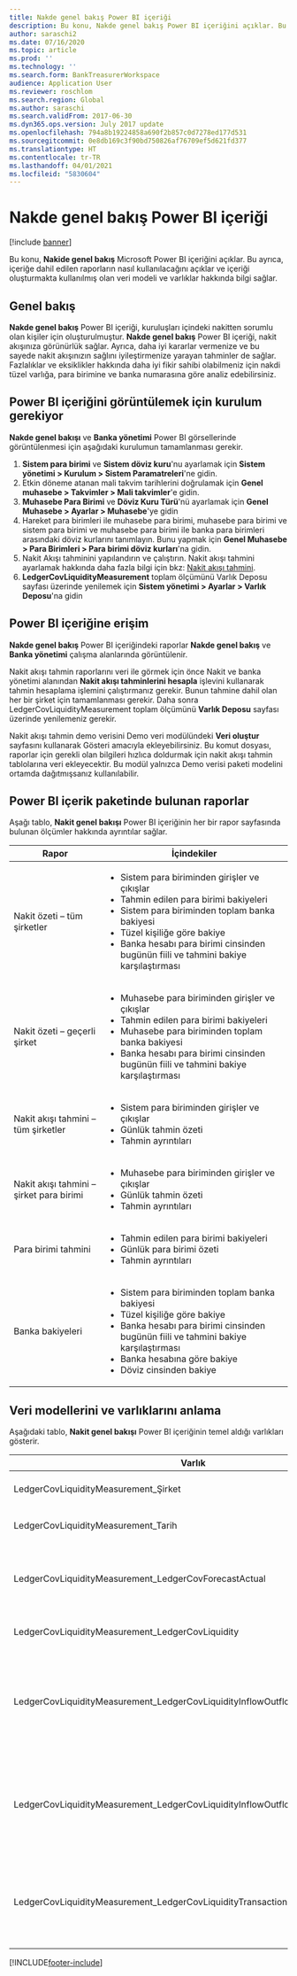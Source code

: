 ```yaml
---
title: Nakde genel bakış Power BI içeriği
description: Bu konu, Nakde genel bakış Power BI içeriğini açıklar. Bu ayrıca, içeriğe dahil edilen raporların nasıl kullanılacağını açıklar ve içeriği oluşturmakta kullanılmış olan veri modeli ve varlıklar hakkında bilgi sağlar.
author: saraschi2
ms.date: 07/16/2020
ms.topic: article
ms.prod: ''
ms.technology: ''
ms.search.form: BankTreasurerWorkspace
audience: Application User
ms.reviewer: roschlom
ms.search.region: Global
ms.author: saraschi
ms.search.validFrom: 2017-06-30
ms.dyn365.ops.version: July 2017 update
ms.openlocfilehash: 794a8b19224858a690f2b857c0d7278ed177d531
ms.sourcegitcommit: 0e8db169c3f90bd750826af76709ef5d621fd377
ms.translationtype: HT
ms.contentlocale: tr-TR
ms.lasthandoff: 04/01/2021
ms.locfileid: "5830604"
---
```

# <a name="cash-overview-power-bi-content"></a>Nakde genel bakış Power BI içeriği

[!include [banner](../includes/banner.md)]

Bu konu, **Nakide genel bakış** Microsoft Power BI içeriğini açıklar. Bu ayrıca, içeriğe dahil edilen raporların nasıl kullanılacağını açıklar ve içeriği oluşturmakta kullanılmış olan veri modeli ve varlıklar hakkında bilgi sağlar.

## <a name="overview"></a>Genel bakış

**Nakde genel bakış** Power BI içeriği, kuruluşları içindeki nakitten sorumlu olan kişiler için oluşturulmuştur. **Nakde genel bakış** Power BI içeriği, nakit akışınıza görünürlük sağlar. Ayrıca, daha iyi kararlar vermenize ve bu sayede nakit akışınızın sağlını iyileştirmenize yarayan tahminler de sağlar. Fazlalıklar ve eksiklikler hakkında daha iyi fikir sahibi olabilmeniz için nakdi tüzel varlığa, para birimine ve banka numarasına göre analiz edebilirsiniz.

## <a name="setup-needed-to-view-power-bi-content"></a>Power BI içeriğini görüntülemek için kurulum gerekiyor

**Nakde genel bakışı** ve **Banka yönetimi** Power BI görsellerinde görüntülenmesi için aşağıdaki kurulumun tamamlanması gerekir.

1. **Sistem para birimi** ve **Sistem döviz kuru**'nu ayarlamak için **Sistem yönetimi > Kurulum > Sistem Paramatreleri**'ne gidin.
2. Etkin döneme atanan mali takvim tarihlerini doğrulamak için **Genel muhasebe > Takvimler > Mali takvimler**'e gidin.
3. **Muhasebe Para Birimi** ve **Döviz Kuru Türü**'nü ayarlamak için **Genel Muhasebe > Ayarlar > Muhasebe**'ye gidin
4. Hareket para birimleri ile muhasebe para birimi, muhasebe para birimi ve sistem para birimi ve muhasebe para birimi ile banka para birimleri arasındaki döviz kurlarını tanımlayın. Bunu yapmak için **Genel Muhasebe > Para Birimleri > Para birimi döviz kurları**'na gidin.
5. Nakit Akışı tahminini yapılandırın ve çalıştırın. Nakit akışı tahmini ayarlamak hakkında daha fazla bilgi için bkz: [Nakit akışı tahmini](https://docs.microsoft.com/dynamics365/finance/cash-bank-management/cash-flow-forecasting). 
6. **LedgerCovLiquidityMeasurement** toplam ölçümünü Varlık Deposu sayfası üzerinde yenilemek için **Sistem yönetimi > Ayarlar > Varlık Deposu**'na gidin

## <a name="accessing-the-power-bi-content"></a>Power BI içeriğine erişim

**Nakde genel bakış** Power BI içeriğindeki raporlar **Nakde genel bakış** ve **Banka yönetimi** çalışma alanlarında görüntülenir.

Nakit akışı tahmin raporlarını veri ile görmek için önce Nakit ve banka yönetimi alanından **Nakit akışı tahminlerini hesapla** işlevini kullanarak tahmin hesaplama işlemini çalıştırmanız gerekir. Bunun tahmine dahil olan her bir şirket için tamamlanması gerekir.  Daha sonra LedgerCovLiquidityMeasurement toplam ölçümünü **Varlık Deposu** sayfası üzerinde yenilemeniz gerekir.  

Nakit akışı tahmin demo verisini Demo veri modülündeki **Veri oluştur** sayfasını kullanarak Gösteri amacıyla ekleyebilirsiniz.  Bu komut dosyası, raporlar için gerekli olan bilgileri hızlıca doldurmak için nakit akışı tahmin tablolarına veri ekleyecektir.  Bu modül yalnızca Demo verisi paketi modelini ortamda dağıtmışsanız kullanılabilir. 

## <a name="reports-that-are-included-in-the-power-bi-content"></a>Power BI içerik paketinde bulunan raporlar

Aşağı tablo, **Nakit genel bakışı** Power BI içeriğinin her bir rapor sayfasında bulunan ölçümler hakkında ayrıntılar sağlar.

| Rapor                                | İçindekiler |
|---------------------------------------|----------|
| Nakit özeti – tüm şirketler         | <ul><li>Sistem para biriminden girişler ve çıkışlar</li><li>Tahmin edilen para birimi bakiyeleri</li><li>Sistem para biriminden toplam banka bakiyesi</li><li>Tüzel kişiliğe göre bakiye</li><li>Banka hesabı para birimi cinsinden bugünün fiili ve tahmini bakiye karşılaştırması</li></ul> |
| Nakit özeti – geçerli şirket       | <ul><li>Muhasebe para biriminden girişler ve çıkışlar</li><li>Tahmin edilen para birimi bakiyeleri</li><li>Muhasebe para biriminden toplam banka bakiyesi</li><li>Banka hesabı para birimi cinsinden bugünün fiili ve tahmini bakiye karşılaştırması</li></ul> |
| Nakit akışı tahmini – tüm şirketler    | <ul><li>Sistem para biriminden girişler ve çıkışlar</li><li>Günlük tahmin özeti</li><li>Tahmin ayrıntıları</li></ul> |
| Nakit akışı tahmini – şirket para birimi | <ul><li>Muhasebe para biriminden girişler ve çıkışlar</li><li>Günlük tahmin özeti</li><li>Tahmin ayrıntıları</li></ul> |
| Para birimi tahmini                     | <ul><li>Tahmin edilen para birimi bakiyeleri</li><li>Günlük para birimi özeti</li><li>Tahmin ayrıntıları</li></ul> |
| Banka bakiyeleri                         | <ul><li>Sistem para biriminden toplam banka bakiyesi</li><li>Tüzel kişiliğe göre bakiye</li><li>Banka hesabı para birimi cinsinden bugünün fiili ve tahmini bakiye karşılaştırması</li><li>Banka hesabına göre bakiye</li><li>Döviz cinsinden bakiye</li></ul> |


## <a name="understanding-the-data-model-and-entities"></a>Veri modellerini ve varlıklarını anlama

Aşağıdaki tablo, **Nakit genel bakışı** Power BI içeriğinin temel aldığı varlıkları gösterir.

| Varlık                                                                          | İçindekiler |
|---------------------------------------------------------------------------------|----------|
| LedgerCovLiquidityMeasurement\_Şirket                                          | Raporların filtreleneceği şirketler |
| LedgerCovLiquidityMeasurement\_Tarih                                             | Raporların filtreleneceği tarihler |
| LedgerCovLiquidityMeasurement\_LedgerCovForecastActual                          | Gerçek banka bakiyesi ve son tahmin edilen banka bakiyesi karşılaştırması |
| LedgerCovLiquidityMeasurement\_LedgerCovLiquidity                               | Tahmin edilen hareket ayırtıları |
| LedgerCovLiquidityMeasurement\_LedgerCovLiquidityInflowOutflowBalanceCompany    | Her bir şirketin muhasebe para birimi kullanılarak özetlenen nakit girişleri, çıkışları ve bakiyeler |
| LedgerCovLiquidityMeasurement\_LedgerCovLiquidityInflowOutflowBalanceEnterprise | Tüm şirketlerin sistem para birimi kullanılarak özetlenen nakit girişleri, çıkışları ve bakiyeler |
| LedgerCovLiquidityMeasurement\_LedgerCovLiquidityTransactionCurrency            | Hareket para birimini kullanan para birimlerinin net işlem tutarı ve bakiyesinin özeti |


[!INCLUDE[footer-include](../../includes/footer-banner.md)]